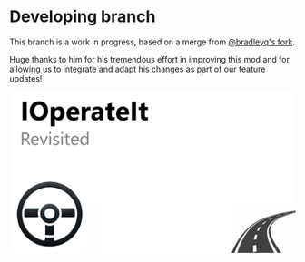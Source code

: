 # Developing branch

This branch is a work in progress, based on a merge from [@bradleyq's fork](https://github.com/bradleyq/IOperateItRevamped).

Huge thanks to him for his tremendous effort in improving this mod and for allowing us to integrate and adapt his changes as part of our feature updates!

<img src="Images/banner.jpg" width="750px"/>